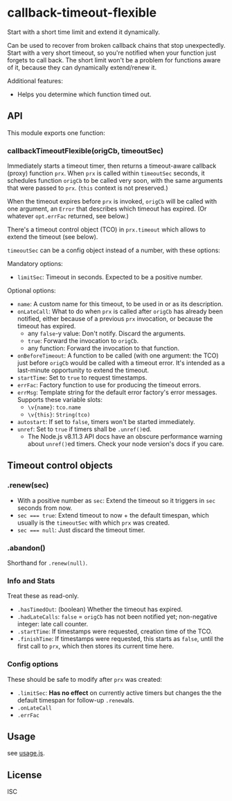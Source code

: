 ﻿
<!--#echo json="package.json" key="name" underline="=" -->
callback-timeout-flexible
=========================
<!--/#echo -->

<!--#echo json="package.json" key="description" -->
Start with a short time limit and extend it dynamically.
<!--/#echo -->

Can be used to recover from broken callback chains that stop unexpectedly.
Start with a very short timeout, so you're notified when your function just
forgets to call back. The short limit won't be a problem for functions aware
of it, because they can dynamically extend/renew it.

Additional features:
  * Helps you determine which function timed out.



API
---

This module exports one function:

### callbackTimeoutFlexible(origCb, timeoutSec)

Immediately starts a timeout timer, then returns a timeout-aware
callback (proxy) function `prx`.
When `prx` is called within `timeoutSec` seconds, it schedules
function `origCb` to be called very soon, with the same arguments
that were passed to `prx`. (`this` context is not preserved.)

When the timeout expires before `prx` is invoked, `origCb` will be called
with one argument, an `Error` that describes which timeout has expired.
(Or whatever `opt.errFac` returned, see below.)

There's a timeout control object (TCO) in `prx.timeout`
which allows to extend the timeout (see below).

`timeoutSec` can be a config object instead of a number, with these options:

Mandatory options:

* `limitSec`: Timeout in seconds. Expected to be a positive number.

Optional options:

* `name`: A custom name for this timeout, to be used in or as its description.
* `onLateCall`: What to do when `prx` is called after `origCb` has
  already been notified, either because of a previous `prx` invocation,
  or because the timeout has expired.
  * any `false`-y value: Don't notify. Discard the arguments.
  * `true`: Forward the invocation to `origCb`.
  * any function: Forward the invocation to that function.
* `onBeforeTimeout`: A function to be called (with one argument: the TCO)
  just before `origCb` would be called with a timeout error.
  It's intended as a last-minute opportunity to extend the timeout.
* `startTime`: Set to `true` to request timestamps.
* `errFac`: Factory function to use for producing the timeout errors.
* `errMsg`: Template string for the default error factory's error messages.
  Supports these variable slots:
  * `\v{name}`: `tco.name`
  * `\v{this}`: `String(tco)`
* `autostart`: If set to `false`, timers won't be started immediately.
* `unref`: Set to `true` if timers shall be `.unref()`ed.
  * The Node.js v8.11.3 API docs have an obscure performance warning about
    `unref()`ed timers. Check your node version's docs if you care.



Timeout control objects
-----------------------

### .renew(sec)

* With a positive number as `sec`: Extend the timeout so it triggers
  in `sec` seconds from now.
* `sec === true`: Extend timeout to now + the default timespan,
  which usually is the `timeoutSec` with which `prx` was created.
* `sec === null`: Just discard the timeout timer.


### .abandon()

Shorthand for `.renew(null)`.



### Info and Stats

Treat these as read-only.

* `.hasTimedOut`: (boolean) Whether the timeout has expired.
* `.hadLateCalls`: `false` = `origCb` has not been notified yet;
  non-negative integer: late call counter.
* `.startTime`: If timestamps were requested, creation time of the TCO.
* `.finishTime`: If timestamps were requested, this starts as `false`,
  until the first call to `prx`, which then stores its current time here.


### Config options

These should be safe to modify after `prx` was created:

* `.limitSec`: __Has no effect__ on currently active timers but
  changes the the default timespan for follow-up `.renew`als.
* `.onLateCall`
* `.errFac`











Usage
-----

see [usage.js](usage.js).


<!--#toc stop="scan" -->


License
-------
<!--#echo json="package.json" key=".license" -->
ISC
<!--/#echo -->
